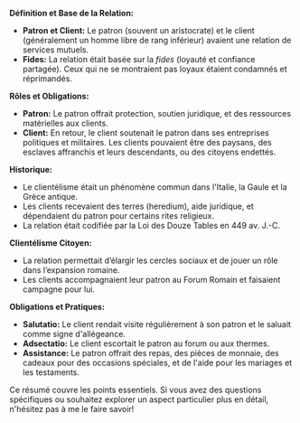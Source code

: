**Définition et Base de la Relation:**
- **Patron et Client:** Le patron (souvent un aristocrate) et le client (généralement un homme libre de rang inférieur) avaient une relation de services mutuels.
- **Fides:** La relation était basée sur la *fides* (loyauté et confiance partagée). Ceux qui ne se montraient pas loyaux étaient condamnés et réprimandés.

**Rôles et Obligations:**
- **Patron:** Le patron offrait protection, soutien juridique, et des ressources matérielles aux clients.
- **Client:** En retour, le client soutenait le patron dans ses entreprises politiques et militaires. Les clients pouvaient être des paysans, des esclaves affranchis et leurs descendants, ou des citoyens endettés.

**Historique:**
- Le clientélisme était un phénomène commun dans l'Italie, la Gaule et la Grèce antique.
- Les clients recevaient des terres (heredium), aide juridique, et dépendaient du patron pour certains rites religieux.
- La relation était codifiée par la Loi des Douze Tables en 449 av. J.-C.

**Clientélisme Citoyen:**
- La relation permettait d’élargir les cercles sociaux et de jouer un rôle dans l’expansion romaine.
- Les clients accompagnaient leur patron au Forum Romain et faisaient campagne pour lui.

**Obligations et Pratiques:**
- **Salutatio:** Le client rendait visite régulièrement à son patron et le saluait comme signe d'allégeance.
- **Adsectatio:** Le client escortait le patron au forum ou aux thermes.
- **Assistance:** Le patron offrait des repas, des pièces de monnaie, des cadeaux pour des occasions spéciales, et de l'aide pour les mariages et les testaments.

Ce résumé couvre les points essentiels. Si vous avez des questions spécifiques ou souhaitez explorer un aspect particulier plus en détail, n'hésitez pas à me le faire savoir!